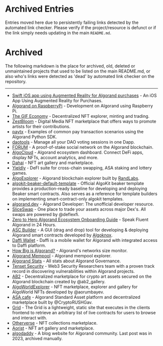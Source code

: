 # Archived Entries

Entries moved here due to persistently failing links detected by the automated link checker. Please verify if the project/resource is defunct or if the link simply needs updating in the main `README.md`.

# Archived

The following markdown is the place for archived, old, deleted or unmaintained projects that used to be listed on the main README.md, or also who's links were detected as 'dead' by automated link checker on the repository.

---

- [Swift iOS app using Augmented Reality for Algorand purchases](https://developer.algorand.org/tutorials/ios-app-using-augmented-reality-for-purchases/) - An iOS App Using Augmented Reality for Purchases.
- [Algorand on RaspberryPi](https://developer.algorand.org/tutorials/development-on-algorand-using-raspberry-pi-part-1/) - Development on Algorand using Raspberry Pi.
- [The GIF Economy](https://gifeconomy.com/) - Decentralized NFT explorer, minting and trading.
- [ZestBloom](https://zestbloom.com/) - Digital Media NFT marketplace that offers ways to promote artists for their contributions.
- [paytx](https://github.com/algorand-devrel/paytx) - Examples of common pay transaction scenarios using the Algorand Python SDK.
- [daotools](https://daotools.org/) - Manage all your DAO voting sessions in one Dapp.
- [FORUM](https://forum.ax/) - A proof-of-stake social network on the Algorand blockchain.
- [AlgoCloud](https://algocloud.org/) - Algorand ecosystem dashboard. Connect DeFi apps, display NFTs, account analytics, and more.
- [Dahai](https://www.dahai.uk/) - NFT art gallery and marketplace.
- [Yieldly](https://yieldly.finance/) - DeFI suite for cross-chain swapping, ASA staking and lottery games.
- [AlgoExplorer](https://www.algoexplorer.io/) - Algorand blockchain explorer built by [RandLabs](https://randlabs.io/).
- [algokit-beaker-default-template](https://github.com/algorandfoundation/algokit-beaker-default-template) - Official AlgoKit beaker template provides a production-ready baseline for developing and deploying Beaker smart contracts. Also serves as a reference for template builders on implementing smart-contract-only algokit templates.
- [algorand.dev](https://algorand.dev/) - Algorand Developer: The unofficial developer resource.
- [SliceSwap](https://app.sliceswap.com) - One place to trade your assets across major Dex's. All swaps are powered by @deflexfi.
- [Zero to Hero Algorand Ecosystem Onboarding Guide](https://payhip.com/bamboriz) - Speak Fluent Algorand in 24 Hours.
- [ASC Builder](https://ascbuilderapp.com) - A GUI (drag and drop) tool for developing & deploying Algorand smart contracts developed by [Algoknox](https://twitter.com/Algoknox).
- [Daffi Wallet](https://www.daffi.me/) - Daffi is a mobile wallet for Algorand with integrated access to Daffi platform.
- [How Big is Algorand?](https://howbigisalgorand.com/) - Algorand's networks size monitor.
- [Algorand Mempool](https://www.iamnotabot.com/pool) - Algorand mempool explorer.
- [Algorand Stats](https://www.algorandstats.com/) - All stats about Algorand Governance.
- [Tenset Security](https://x.com/tenset_security) - Web3 Security Researchers team with a proven track record in discovering vulnerabilities within Algorand projects.
- [AB2](https://ab2.gallery/) - Decentralized marketplace for crypto art assets secured on the Algorand blockchain created by @ab2_gallery.
- [AlgoWorldExplorer](https://algoworldexplorer.io/) - NFT marketplace, explorer and gallery for AlgoWorld NFTs developed by @aorumbayev.
- [ASA cafe](https://asa.cafe/) - Algorand Standard Asset platform and decentralized marketplace built by @CryptoRUSHGav.
- [Grid](https://grid.zestbloom.com/) - The Grid is a lightweight, static site that executes in the clients frontend to retrieve an arbitrary list of live contracts for users to browse and interact with.
- [Otherverse](https://otherverse.io/) - NFT collections marketplace.
- [Aorist](https://aorist.art/) - NFT art gallery and marketplace.
- [algodaddy](https://www.algodaddy.org) - A blog website for Algorand community. Last post was in 2023, archived manually.
